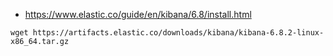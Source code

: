 * https://www.elastic.co/guide/en/kibana/6.8/install.html
```
wget https://artifacts.elastic.co/downloads/kibana/kibana-6.8.2-linux-x86_64.tar.gz

```
